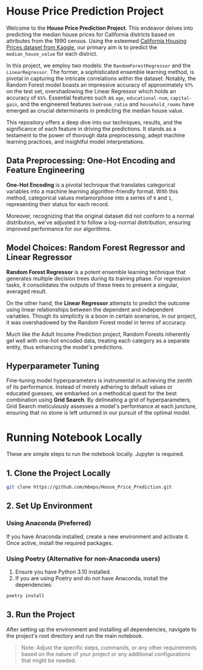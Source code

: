 # **House Price Prediction Project**

Welcome to the **House Price Prediction Project**. This endeavor delves into predicting the median house prices for California districts based on attributes from the 1990 census. Using the esteemed [California Housing Prices dataset from Kaggle](https://www.kaggle.com/datasets/camnugent/california-housing-prices/), our primary aim is to predict the `median_house_value` for each district.

In this project, we employ two models: the `RandomForestRegressor` and the `LinearRegressor`. The former, a sophisticated ensemble learning method, is pivotal in capturing the intricate correlations within the dataset. Notably, the Random Forest model boasts an impressive accuracy of approximately `97%` on the test set, overshadowing the Linear Regressor which holds an accuracy of `65%`. Essential features such as `age`, `educational-num`, `capital-gain`, and the engineered features `bedroom_ratio` and `household_rooms` have emerged as crucial determinants in predicting the median house value.

This repository offers a deep dive into our techniques, results, and the significance of each feature in driving the predictions. It stands as a testament to the power of thorough data preprocessing, adept machine learning practices, and insightful model interpretations.


## **Data Preprocessing: One-Hot Encoding and Feature Engineering**

**One-Hot Encoding** is a pivotal technique that translates categorical variables into a machine learning algorithm-friendly format. With this method, categorical values metamorphose into a series of `0` and `1`, representing their status for each record.

Moreover, recognizing that the original dataset did not conform to a normal distribution, we've adjusted it to follow a log-normal distribution, ensuring improved performance for our algorithms.

## **Model Choices: Random Forest Regressor and Linear Regressor**

**Random Forest Regressor** is a potent ensemble learning technique that generates multiple decision trees during its training phase. For regression tasks, it consolidates the outputs of these trees to present a singular, averaged result.

On the other hand, the **Linear Regressor** attempts to predict the outcome using linear relationships between the dependent and independent variables. Though its simplicity is a boon in certain scenarios, in our project, it was overshadowed by the Random Forest model in terms of accuracy.

Much like the Adult Income Prediction project, Random Forests inherently gel well with one-hot encoded data, treating each category as a separate entity, thus enhancing the model's predictions.

## **Hyperparameter Tuning**

Fine-tuning model hyperparameters is instrumental in achieving the zenith of its performance. Instead of merely adhering to default values or educated guesses, we embarked on a methodical quest for the best combination using **Grid Search**. By delineating a grid of hyperparameters, Grid Search meticulously assesses a model's performance at each juncture, ensuring that no stone is left unturned in our pursuit of the optimal model.

# **Running Notebook Locally**
These are simple steps to run the notebook locally. 
Jupyter is required.

## 1. **Clone the Project Locally**
```sh
git clone https://github.com/mbeps/House_Price_Prediction.git
```

## 2. **Set Up Environment**

### Using Anaconda (Preferred)
If you have Anaconda installed, create a new environment and activate it. Once active, install the required packages.

### Using Poetry (Alternative for non-Anaconda users)
1. Ensure you have Python 3.10 installed.
2. If you are using Poetry and do not have Anaconda, install the dependencies:
```sh
poetry install
```

## 3. **Run the Project**
After setting up the environment and installing all dependencies, navigate to the project's root directory and run the main notebook. 

> Note: Adjust the specific steps, commands, or any other requirements based on the nature of your project or any additional configurations that might be needed.
